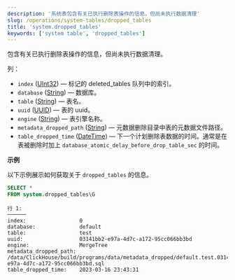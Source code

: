 ```yaml
---
description: '系统表包含有关已执行删除表操作的信息，但尚未执行数据清理'
slug: /operations/system-tables/dropped_tables
title: 'system.dropped_tables'
keywords: ['system table', 'dropped_tables']
---
```


包含有关已执行删除表操作的信息，但尚未执行数据清理。

列：

- `index` ([UInt32](../../sql-reference/data-types/int-uint.md)) — 标记的 deleted_tables 队列中的索引。
- `database` ([String](../../sql-reference/data-types/string.md)) — 数据库。
- `table` ([String](../../sql-reference/data-types/string.md)) — 表名。
- `uuid` ([UUID](../../sql-reference/data-types/uuid.md)) — 表的 uuid。
- `engine` ([String](../../sql-reference/data-types/string.md)) — 表引擎名称。
- `metadata_dropped_path` ([String](../../sql-reference/data-types/string.md)) — 元数据删除目录中表的元数据文件路径。
- `table_dropped_time` ([DateTime](../../sql-reference/data-types/datetime.md)) — 下一个计划删除表数据的时间。通常是在表被删除时加上 `database_atomic_delay_before_drop_table_sec` 的时间。

**示例**

以下示例展示如何获取关于 `dropped_tables` 的信息。

``` sql
SELECT *
FROM system.dropped_tables\G
```

``` text
行 1:
──────
index:                 0
database:              default
table:                 test
uuid:                  03141bb2-e97a-4d7c-a172-95cc066bb3bd
engine:                MergeTree
metadata_dropped_path: /data/ClickHouse/build/programs/data/metadata_dropped/default.test.03141bb2-e97a-4d7c-a172-95cc066bb3bd.sql
table_dropped_time:    2023-03-16 23:43:31
```
